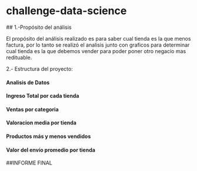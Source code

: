 # challenge-data-science
<p> 
## 1.-Propósito del análisis
 
El propósito del análisis realizado es para saber cual tienda es la que menos factura, por lo tanto se realizó el analisis junto con graficos para determinar cual tienda es la que debemos vender para poder poner otro negacio mas redituable.

2.- Estructura del proyecto:
#### Analisis de Datos
#### Ingreso Total por cada tienda
#### Ventas por categoria
#### Valoracion media por tienda
#### Productos más y menos vendidos
#### Valor del envío promedio por tienda
##INFORME FINAL
</p>
